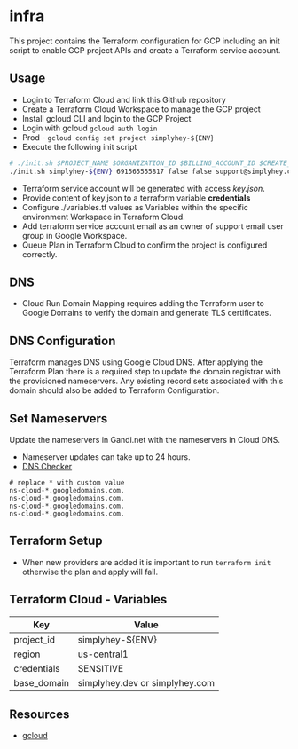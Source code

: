 # infra

This project contains the Terraform configuration for GCP including an init script to enable GCP project APIs and create a Terraform service account.

## Usage

- Login to Terraform Cloud and link this Github repository
- Create a Terraform Cloud Workspace to manage the GCP project
- Install gcloud CLI and login to the GCP Project
- Login with gcloud `gcloud auth login`
- Prod - `gcloud config set project simplyhey-${ENV}`
- Execute the following init script

```bash
# ./init.sh $PROJECT_NAME $ORGANIZATION_ID $BILLING_ACCOUNT_ID $CREATE_SERVICE_ACCOUNT_KEY $SUPPORT_EMAIL
./init.sh simplyhey-${ENV} 691565555817 false false support@simplyhey.com
```

- Terraform service account will be generated with access *key.json*.
- Provide content of key.json to a terraform variable **credentials**
- Configure ./variables.tf values as Variables within the specific environment Workspace in Terraform Cloud.
- Add terraform service account email as an owner of support email user group in Google Workspace.
- Queue Plan in Terraform Cloud to confirm the project is configured correctly.

## DNS

- Cloud Run Domain Mapping requires adding the Terraform user to Google Domains to verify the domain and generate TLS certificates.

## DNS Configuration

Terraform manages DNS using Google Cloud DNS. After applying the Terraform Plan there is a required step to update the domain registrar with the provisioned nameservers. Any existing record sets associated with this domain should also be added to Terraform Configuration.

## Set Nameservers

Update the nameservers in Gandi.net with the nameservers in Cloud DNS.

- Nameserver updates can take up to 24 hours.
- [DNS Checker](https://dnschecker.org/ns-lookup.php)

```text
# replace * with custom value
ns-cloud-*.googledomains.com.
ns-cloud-*.googledomains.com.
ns-cloud-*.googledomains.com.
ns-cloud-*.googledomains.com.
```

## Terraform Setup

- When new providers are added it is important to run `terraform init` otherwise the plan and apply will fail.

## Terraform Cloud - Variables

| Key  | Value |
|---|---|
| project_id | simplyhey-${ENV} |
| region | us-central1 |
| credentials | SENSITIVE |
| base_domain | simplyhey.dev or simplyhey.com |

## Resources

- [gcloud](https://cloud.google.com/sdk/gcloud#downloading_the_gcloud_command-line_tool)
